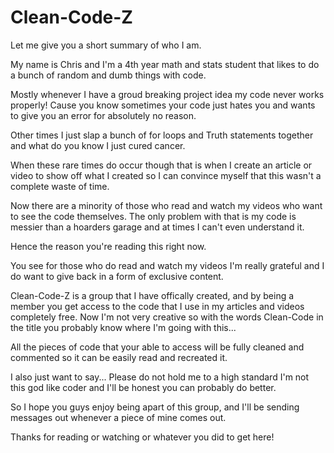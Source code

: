# Clean-Code-Z

Let me give you a short summary of who I am. 


My name is Chris and I'm a 4th year math and stats student that likes to do a bunch of random and dumb things with code.

Mostly whenever I have a groud breaking project idea my code never works properly! Cause you know sometimes your code just hates you and wants to give you an error for absolutely no reason. 


Other times I just slap a bunch of for loops and Truth statements together and what do you know I just cured cancer.


When these rare times do occur though that is when I create an article or video to show off what I created so I can convince myself that this wasn't a complete waste of time.

Now there are a minority of those who read and watch my videos who want to see the code themselves. The only problem with that is my code is messier than a hoarders garage and at times I can't even understand it. 

Hence the reason you're reading this right now.

You see for those who do read and watch my videos I'm really grateful and I do want to give back in a form of exclusive content.

Clean-Code-Z is a group that I have offically created, and by being a member you get access to the code that I use in my articles and videos completely free. Now I'm not very creative so with the words Clean-Code in the title you probably know where I'm going with this...

All the pieces of code that your able to access will be fully cleaned and commented so it can be easily read and recreated it.

I also just want to say... Please do not hold me to a high standard I'm not this god like coder and I'll be honest you can probably do better.

So I hope you guys enjoy being apart of this group, and I'll be sending messages out whenever a piece of mine comes out.

Thanks for reading or watching or whatever you did to get here!


 


